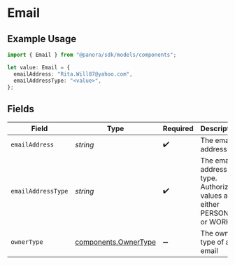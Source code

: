 # Email

## Example Usage

```typescript
import { Email } from "@panora/sdk/models/components";

let value: Email = {
  emailAddress: "Rita.Will87@yahoo.com",
  emailAddressType: "<value>",
};
```

## Fields

| Field                                                                  | Type                                                                   | Required                                                               | Description                                                            |
| ---------------------------------------------------------------------- | ---------------------------------------------------------------------- | ---------------------------------------------------------------------- | ---------------------------------------------------------------------- |
| `emailAddress`                                                         | *string*                                                               | :heavy_check_mark:                                                     | The email address                                                      |
| `emailAddressType`                                                     | *string*                                                               | :heavy_check_mark:                                                     | The email address type. Authorized values are either PERSONAL or WORK. |
| `ownerType`                                                            | [components.OwnerType](../../models/components/ownertype.md)           | :heavy_minus_sign:                                                     | The owner type of an email                                             |